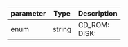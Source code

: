| parameter | Type | Description |
| ----------- | ----------- |----------- |
| enum  |  string  | CD_ROM: <br/>DISK:   |